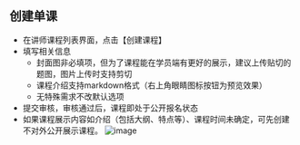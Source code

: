 ## 创建单课

- 在讲师课程列表界面，点击【创建课程】
- 填写相关信息
	- 封面图非必填项，但为了课程能在学员端有更好的展示，建议上传贴切的题图，图片上传时支持剪切
	- 课程介绍支持markdown格式（右上角眼睛图标按钮为预览效果）
	- 无特殊需求不改默认选项
- 提交审核，审核通过后，课程即处于公开报名状态
- 如果课程展示内容如介绍（包括大纲、特点等）、课程时间未确定，可先创建不对外公开展示课程。
![image](img/screenshots/lesson-single-1.png)
